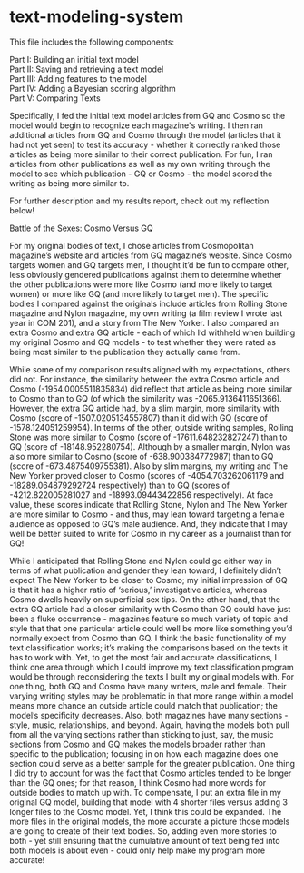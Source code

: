 # text-modeling-system
This file includes the following components: 

Part I: Building an initial text model <br>
Part II: Saving and retrieving a text model <br>
Part III: Adding features to the model <br>
Part IV: Adding a Bayesian scoring algorithm <br>
Part V: Comparing Texts 

Specifically, I fed the initial text model articles from GQ and Cosmo so the model would begin to recognize each magazine's writing. I then ran additional articles from GQ and Cosmo through the model (articles that it had not yet seen) to test its accuracy - whether it correctly ranked those articles as being more similar to their correct publication. For fun, I ran articles from other publications as well as my own writing through the model to see which publication - GQ or Cosmo - the model scored the writing as being more similar to. 

For further description and my results report, check out my reflection below! 




Battle of the Sexes: Cosmo Versus GQ

For my original bodies of text, I chose articles from Cosmopolitan magazine’s website and articles from GQ magazine’s website. Since Cosmo targets women and GQ targets men, I thought it’d be fun to compare other, less obviously gendered publications against them to determine whether the other publications were more like Cosmo (and more likely to target women) or more like GQ (and more likely to target men). The specific bodies I compared against the originals include articles from Rolling Stone magazine and Nylon magazine, my own writing (a film review I wrote last year in COM 201), and a story from The New Yorker. I also compared an extra Cosmo and extra GQ article - each of which I’d withheld when building my original Cosmo and GQ models - to test whether they were rated as being most similar to the publication they actually came from. 

While some of my comparison results aligned with my expectations, others did not. For instance, the similarity between the extra Cosmo article and Cosmo (-1954.0005511835834) did reflect that article as being more similar to Cosmo than to GQ (of which the similarity was -2065.9136411651366). However, the extra GQ article had, by a slim margin, more similarity with Cosmo (score of -1507.0205134557807) than it did with GQ (score of -1578.124051259954). In terms of the other, outside writing samples, Rolling Stone was more similar to Cosmo (score of -17611.648232827247) than to GQ (score of -18148.952280754). Although by a smaller margin, Nylon was also more similar to Cosmo (score of -638.900384772987) than to GQ (score of -673.4875409755381). Also by slim margins, my writing and The New Yorker proved closer to Cosmo (scores of -4054.703262061179 and -18289.064879292724 respectively) than to GQ (scores of -4212.822005281027 and -18993.09443422856 respectively). At face value, these scores indicate that Rolling Stone, Nylon and The New Yorker are more similar to Cosmo - and thus, may lean toward targeting a female audience as opposed to GQ’s male audience. And, they indicate that I may well be better suited to write for Cosmo in my career as a journalist than for GQ!

While I anticipated that Rolling Stone and Nylon could go either way in terms of what publication and gender they lean toward, I definitely didn’t expect The New Yorker to be closer to Cosmo; my initial impression of GQ is that it has a higher ratio of ‘serious,’ investigative articles, whereas Cosmo dwells heavily on superficial sex tips. On the other hand, that the extra GQ article had a closer similarity with Cosmo than GQ could have just been a fluke occurrence - magazines feature so much variety of topic and style that that one particular article could well be more like something you’d normally expect from Cosmo than GQ. I think the basic functionality of my text classification works; it’s making the comparisons based on the texts it has to work with. Yet, to get the most fair and accurate classifications, I think one area through which I could improve my text classification program would be through reconsidering the texts I built my original models with. For one thing, both GQ and Cosmo have many writers, male and female. Their varying writing styles may be problematic in that more range within a model means more chance an outside article could match that publication; the model’s specificity decreases. Also, both magazines have many sections - style, music, relationships, and beyond. Again, having the models both pull from all the varying sections rather than sticking to just, say, the music sections from Cosmo and GQ makes the models broader rather than specific to the publication; focusing in on how each magazine does one section could serve as a better sample for the greater publication. One thing I did try to account for was the fact that Cosmo articles tended to be longer than the GQ ones; for that reason, I think Cosmo had more words for outside bodies to match up with. To compensate, I put an extra file in my original GQ model, building that model with 4 shorter files versus adding 3 longer files to the Cosmo model. Yet, I think this could be expanded. The more files in the original models, the more accurate a picture those models are going to create of their text bodies. So, adding even more stories to both - yet still ensuring that the cumulative amount of text being fed into both models is about even - could only help make my program more accurate! 
